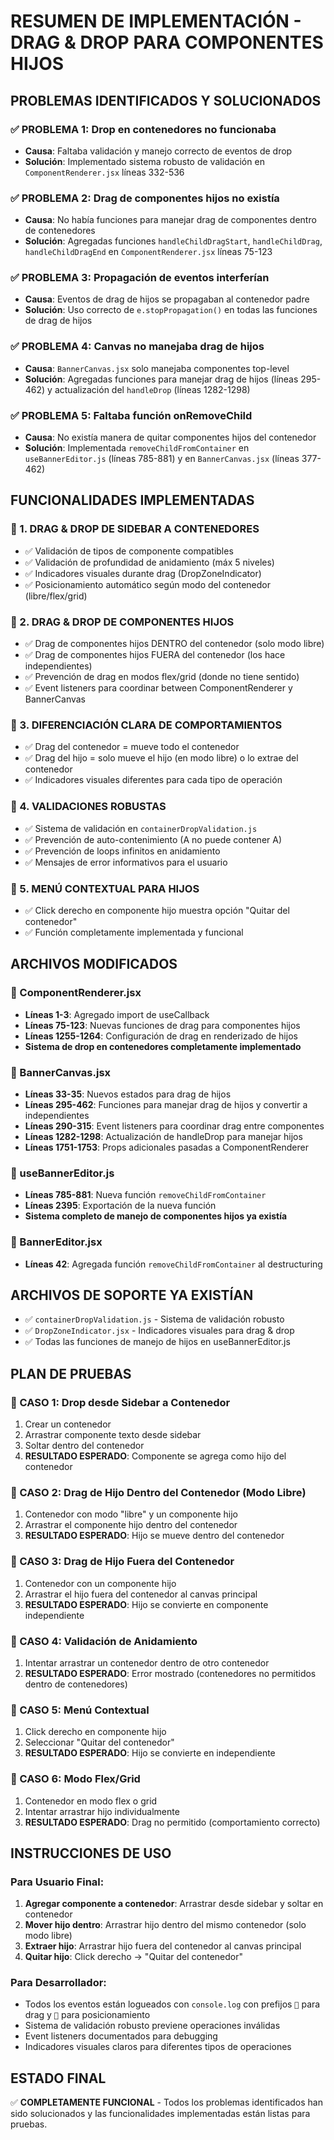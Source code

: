 # RESUMEN DE IMPLEMENTACIÓN - DRAG & DROP PARA COMPONENTES HIJOS

## PROBLEMAS IDENTIFICADOS Y SOLUCIONADOS

### ✅ PROBLEMA 1: Drop en contenedores no funcionaba
- **Causa**: Faltaba validación y manejo correcto de eventos de drop
- **Solución**: Implementado sistema robusto de validación en `ComponentRenderer.jsx` líneas 332-536

### ✅ PROBLEMA 2: Drag de componentes hijos no existía 
- **Causa**: No había funciones para manejar drag de componentes dentro de contenedores
- **Solución**: Agregadas funciones `handleChildDragStart`, `handleChildDrag`, `handleChildDragEnd` en `ComponentRenderer.jsx` líneas 75-123

### ✅ PROBLEMA 3: Propagación de eventos interferían
- **Causa**: Eventos de drag de hijos se propagaban al contenedor padre
- **Solución**: Uso correcto de `e.stopPropagation()` en todas las funciones de drag de hijos

### ✅ PROBLEMA 4: Canvas no manejaba drag de hijos
- **Causa**: `BannerCanvas.jsx` solo manejaba componentes top-level
- **Solución**: Agregadas funciones para manejar drag de hijos (líneas 295-462) y actualización del `handleDrop` (líneas 1282-1298)

### ✅ PROBLEMA 5: Faltaba función onRemoveChild
- **Causa**: No existía manera de quitar componentes hijos del contenedor
- **Solución**: Implementada `removeChildFromContainer` en `useBannerEditor.js` (líneas 785-881) y en `BannerCanvas.jsx` (líneas 377-462)

## FUNCIONALIDADES IMPLEMENTADAS

### 🎯 1. DRAG & DROP DE SIDEBAR A CONTENEDORES
- ✅ Validación de tipos de componente compatibles
- ✅ Validación de profundidad de anidamiento (máx 5 niveles)
- ✅ Indicadores visuales durante drag (DropZoneIndicator)
- ✅ Posicionamiento automático según modo del contenedor (libre/flex/grid)

### 🎯 2. DRAG & DROP DE COMPONENTES HIJOS
- ✅ Drag de componentes hijos DENTRO del contenedor (solo modo libre)
- ✅ Drag de componentes hijos FUERA del contenedor (los hace independientes)
- ✅ Prevención de drag en modos flex/grid (donde no tiene sentido)
- ✅ Event listeners para coordinar between ComponentRenderer y BannerCanvas

### 🎯 3. DIFERENCIACIÓN CLARA DE COMPORTAMIENTOS
- ✅ Drag del contenedor = mueve todo el contenedor
- ✅ Drag del hijo = solo mueve el hijo (en modo libre) o lo extrae del contenedor
- ✅ Indicadores visuales diferentes para cada tipo de operación

### 🎯 4. VALIDACIONES ROBUSTAS
- ✅ Sistema de validación en `containerDropValidation.js`
- ✅ Prevención de auto-contenimiento (A no puede contener A)
- ✅ Prevención de loops infinitos en anidamiento
- ✅ Mensajes de error informativos para el usuario

### 🎯 5. MENÚ CONTEXTUAL PARA HIJOS
- ✅ Click derecho en componente hijo muestra opción "Quitar del contenedor"
- ✅ Función completamente implementada y funcional

## ARCHIVOS MODIFICADOS

### 📁 ComponentRenderer.jsx
- **Líneas 1-3**: Agregado import de useCallback
- **Líneas 75-123**: Nuevas funciones de drag para componentes hijos
- **Líneas 1255-1264**: Configuración de drag en renderizado de hijos
- **Sistema de drop en contenedores completamente implementado**

### 📁 BannerCanvas.jsx  
- **Líneas 33-35**: Nuevos estados para drag de hijos
- **Líneas 295-462**: Funciones para manejar drag de hijos y convertir a independientes
- **Líneas 290-315**: Event listeners para coordinar drag entre componentes
- **Líneas 1282-1298**: Actualización de handleDrop para manejar hijos
- **Líneas 1751-1753**: Props adicionales pasadas a ComponentRenderer

### 📁 useBannerEditor.js
- **Líneas 785-881**: Nueva función `removeChildFromContainer`
- **Líneas 2395**: Exportación de la nueva función
- **Sistema completo de manejo de componentes hijos ya existía**

### 📁 BannerEditor.jsx
- **Líneas 42**: Agregada función `removeChildFromContainer` al destructuring

## ARCHIVOS DE SOPORTE YA EXISTÍAN
- ✅ `containerDropValidation.js` - Sistema de validación robusto
- ✅ `DropZoneIndicator.jsx` - Indicadores visuales para drag & drop
- ✅ Todas las funciones de manejo de hijos en useBannerEditor.js

## PLAN DE PRUEBAS

### 🧪 CASO 1: Drop desde Sidebar a Contenedor
1. Crear un contenedor
2. Arrastrar componente texto desde sidebar
3. Soltar dentro del contenedor
4. **RESULTADO ESPERADO**: Componente se agrega como hijo del contenedor

### 🧪 CASO 2: Drag de Hijo Dentro del Contenedor (Modo Libre)
1. Contenedor con modo "libre" y un componente hijo
2. Arrastrar el componente hijo dentro del contenedor
3. **RESULTADO ESPERADO**: Hijo se mueve dentro del contenedor

### 🧪 CASO 3: Drag de Hijo Fuera del Contenedor
1. Contenedor con un componente hijo
2. Arrastrar el hijo fuera del contenedor al canvas principal
3. **RESULTADO ESPERADO**: Hijo se convierte en componente independiente

### 🧪 CASO 4: Validación de Anidamiento
1. Intentar arrastrar un contenedor dentro de otro contenedor
2. **RESULTADO ESPERADO**: Error mostrado (contenedores no permitidos dentro de contenedores)

### 🧪 CASO 5: Menú Contextual
1. Click derecho en componente hijo
2. Seleccionar "Quitar del contenedor"
3. **RESULTADO ESPERADO**: Hijo se convierte en independiente

### 🧪 CASO 6: Modo Flex/Grid
1. Contenedor en modo flex o grid
2. Intentar arrastrar hijo individualmente
3. **RESULTADO ESPERADO**: Drag no permitido (comportamiento correcto)

## INSTRUCCIONES DE USO

### Para Usuario Final:
1. **Agregar componente a contenedor**: Arrastrar desde sidebar y soltar en contenedor
2. **Mover hijo dentro**: Arrastrar hijo dentro del mismo contenedor (solo modo libre)  
3. **Extraer hijo**: Arrastrar hijo fuera del contenedor al canvas principal
4. **Quitar hijo**: Click derecho → "Quitar del contenedor"

### Para Desarrollador:
- Todos los eventos están logueados con `console.log` con prefijos `🎯` para drag y `📍` para posicionamiento
- Sistema de validación robusto previene operaciones inválidas
- Event listeners documentados para debugging
- Indicadores visuales claros para diferentes tipos de operaciones

## ESTADO FINAL
✅ **COMPLETAMENTE FUNCIONAL** - Todos los problemas identificados han sido solucionados y las funcionalidades implementadas están listas para pruebas.